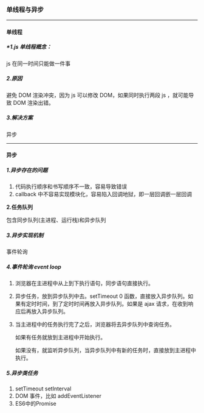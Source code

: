 ### **单线程与异步**

------

#### 单线程

##### **1.js 单线程概念：*

 js 在同一时间只能做一件事

##### **2.原因**

避免 DOM 渲染冲突，因为 js 可以修改 DOM，如果同时执行两段 js ，就可能导致 DOM 渲染出错。

##### **3.解决方案**

异步

------

#### 异步

##### **1.异步存在的问题**

1. 代码执行顺序和书写顺序不一致，容易导致错误
2. callback 中不容易实现模块化，容易陷入回调地狱，即一层回调嵌一层回调

**2.任务队列**

包含同步队列(主进程、运行栈)和异步队列

##### 3.异步实现机制

  事件轮询

##### **4.事件轮询 event loop**

1. 浏览器在主进程中从上到下执行语句，同步语句直接执行。

2. 异步任务，放到异步队列中去。setTimeout 0 函数，直接放入异步队列。如果有定时时间，到了定时时间再放入异步队列。如果是 ajax 请求，在收到响应后再放入异步队列。

3. 当主进程中的任务执行完了之后，浏览器将去异步队列中查询任务。

   如果有任务就放到主进程中开始执行。

   如果没有，就监听异步队列，当异步队列中有新的任务时，直接放到主进程中执行。

##### **5.异步类任务**

1. setTimeout  setInterval
2. DOM 事件，比如 addEventListener
3. ES6中的Promise
